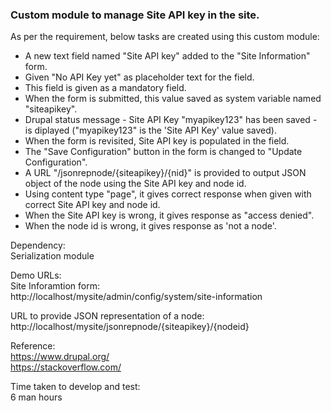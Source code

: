 ### Custom module to manage Site API key in the site.<br/>

As per the requirement, below tasks are created using this custom module:<br/>

- A new text field named "Site API key" added to the "Site Information" form. 
- Given "No API Key yet" as placeholder text for the field.
- This field is given as a mandatory field.
- When the form is submitted, this value saved as system variable named "siteapikey".
- Drupal status message - Site API Key "myapikey123" has been saved - is diplayed ("myapikey123" is the 'Site API Key' value saved).
- When the form is revisited, Site API key is populated in the field.
- The "Save Configuration" button in the form is changed to "Update Configuration".
- A URL "/jsonrepnode/{siteapikey}/{nid}" is provided to output JSON object of the node using the Site API key and node id. 
- Using content type "page", it gives correct response when given with correct Site API key and node id.
- When the Site API key is wrong, it gives response as "access denied".
- When the node id is wrong, it gives response as 'not a node'.

Dependency:<br/>
Serialization module<br/>

Demo URLs:<br/>
Site Inforamtion form:<br/>
http://localhost/mysite/admin/config/system/site-information<br/>

URL to provide JSON representation of a node:<br/>
http://localhost/mysite/jsonrepnode/{siteapikey}/{nodeid}<br/>

Reference:<br/>
https://www.drupal.org/<br/>
https://stackoverflow.com/<br/>

Time taken to develop and test:<br/>
6 man hours
